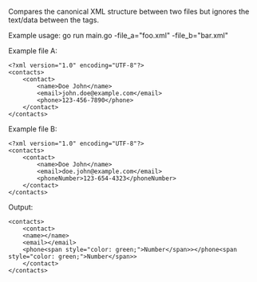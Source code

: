 Compares the canonical XML structure between two files but ignores the text/data between the tags.

Example usage:
go run main.go -file_a="foo.xml" -file_b="bar.xml"

Example file A:

```
<?xml version="1.0" encoding="UTF-8"?>
<contacts>
    <contact>
        <name>Doe John</name>
        <email>john.doe@example.com</email>
        <phone>123-456-7890</phone>
    </contact>
</contacts>
```

Example file B:

```
<?xml version="1.0" encoding="UTF-8"?>
<contacts>
    <contact>
        <name>Doe John</name>
        <email>doe.john@example.com</email>
        <phoneNumber>123-654-4323</phoneNumber>
    </contact>
</contacts>
```

Output:

```
<contacts>
    <contact>
    <name></name>
    <email></email>
    <phone<span style="color: green;">Number</span>></phone<span style="color: green;">Number</span>>
    </contact>
</contacts>
```
